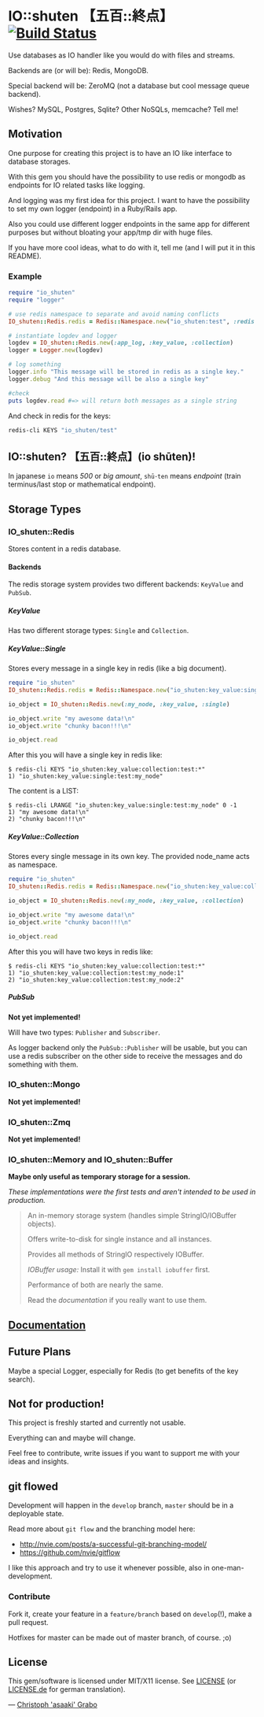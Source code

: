 # IO::shuten 【五百::終点】 [![Build Status](https://secure.travis-ci.org/asaaki/io_shuten.png)](http://travis-ci.org/asaaki/io_shuten)

Use databases as IO handler like you would do with files and streams.

Backends are (or will be): Redis, MongoDB.

Special backend will be: ZeroMQ (not a database but cool message queue backend).

Wishes? MySQL, Postgres, Sqlite? Other NoSQLs, memcache? Tell me!

## Motivation

One purpose for creating this project is to have an IO like interface to database storages.

With this gem you should have the possibility to use redis or mongodb as endpoints for IO related tasks like logging.

And logging was my first idea for this project. I want to have the possibility to set my own logger (endpoint) in a Ruby/Rails app.

Also you could use different logger endpoints in the same app for different purposes but without bloating your app/tmp dir with huge files.

If you have more cool ideas, what to do with it, tell me (and I will put it in this README).

### Example

```ruby
require "io_shuten"
require "logger"

# use redis namespace to separate and avoid naming conflicts
IO_shuten::Redis.redis = Redis::Namespace.new("io_shuten:test", :redis => Redis.new)

# instantiate logdev and logger
logdev = IO_shuten::Redis.new(:app_log, :key_value, :collection)
logger = Logger.new(logdev)

# log something
logger.info "This message will be stored in redis as a single key."
logger.debug "And this message will be also a single key"

#check
puts logdev.read #=> will return both messages as a single string
```

And check in redis for the keys:

```bash
redis-cli KEYS "io_shuten/test"
```


## IO::shuten? 【五百::終点】(io shūten)!

In japanese `io` means *500* or *big amount*, `shū･ten` means *endpoint* (train terminus/last stop or mathematical endpoint).


## Storage Types


### IO_shuten::Redis

Stores content in a redis database.


#### Backends

The redis storage system provides two different backends: `KeyValue` and `PubSub`.


##### KeyValue

Has two different storage types: `Single` and `Collection`.


##### KeyValue::Single

Stores every message in a single key in redis (like a big document).

```ruby
require "io_shuten"
IO_shuten::Redis.redis = Redis::Namespace.new("io_shuten:key_value:single:test", :redis => Redis.new)

io_object = IO_shuten::Redis.new(:my_node, :key_value, :single)

io_object.write "my awesome data!\n"
io_object.write "chunky bacon!!!\n"

io_object.read
```

After this you will have a single key in redis like:

```
$ redis-cli KEYS "io_shuten:key_value:collection:test:*"
1) "io_shuten:key_value:single:test:my_node"
```

The content is a LIST:

```
$ redis-cli LRANGE "io_shuten:key_value:single:test:my_node" 0 -1
1) "my awesome data!\n"
2) "chunky bacon!!!\n"
```

##### KeyValue::Collection

Stores every single message in its own key. The provided node_name acts as namespace.

```ruby
require "io_shuten"
IO_shuten::Redis.redis = Redis::Namespace.new("io_shuten:key_value:collection:test", :redis => Redis.new)

io_object = IO_shuten::Redis.new(:my_node, :key_value, :collection)

io_object.write "my awesome data!\n"
io_object.write "chunky bacon!!!\n"

io_object.read
```

After this you will have two keys in redis like:

```
$ redis-cli KEYS "io_shuten:key_value:collection:test:*"
1) "io_shuten:key_value:collection:test:my_node:1"
2) "io_shuten:key_value:collection:test:my_node:2"
```


##### PubSub

**Not yet implemented!**

Will have two types: `Publisher` and `Subscriber`.

As logger backend only the `PubSub::Publisher` will be usable,
but you can use a redis subscriber on the other side to receive the messages and do something with them.

### IO_shuten::Mongo

**Not yet implemented!**


### IO_shuten::Zmq

**Not yet implemented!**


### IO_shuten::Memory and IO_shuten::Buffer

**Maybe only useful as temporary storage for a session.**

_These implementations were the first tests and aren't intended to be used in production._

> An in-memory storage system (handles simple StringIO/IOBuffer objects).
>
> Offers write-to-disk for single instance and all instances.
>
> Provides all methods of StringIO respectively IOBuffer.
>
> _IOBuffer usage:_ Install it with `gem install iobuffer` first.
>
> Performance of both are nearly the same.
>
> Read the _documentation_ if you really want to use them.


## [Documentation](http://asaaki.github.com/io_shuten/doc/index.html)


## Future Plans

Maybe a special Logger, especially for Redis (to get benefits of the key search).


## Not for production!

This project is freshly started and currently not usable.

Everything can and maybe will change.

Feel free to contribute, write issues if you want to support me with your ideas and insights.


## git flowed

Development will happen in the `develop` branch, `master` should be in a deployable state.

Read more about `git flow` and the branching model here:

* http://nvie.com/posts/a-successful-git-branching-model/
* https://github.com/nvie/gitflow

I like this approach and try to use it whenever possible, also in one-man-development.

### Contribute

Fork it, create your feature in a `feature/branch` based on `develop`(!), make a pull request.

Hotfixes for master can be made out of master branch, of course. ;o)

## License

This gem/software is licensed under MIT/X11 license. See [LICENSE](https://raw.github.com/asaaki/io_shuten/develop/LICENSE) (or [LICENSE.de](https://raw.github.com/asaaki/io_shuten/develop/LICENSE.de) for german translation).

— [Christoph 'asaaki' Grabo](https://github.com/asaaki)
